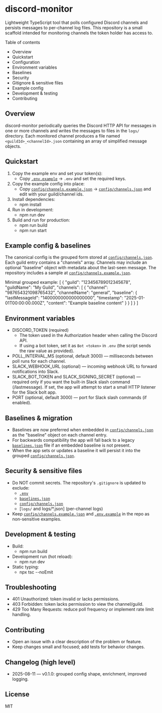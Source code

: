 # discord-monitor

Lightweight TypeScript tool that polls configured Discord channels and persists
messages to per-channel log files. This repository is a small scaffold intended
for monitoring channels the token holder has access to.

Table of contents
- Overview
- Quickstart
- Configuration
- Environment variables
- Baselines
- Security
- Gitignore & sensitive files
- Example config
- Development & testing
- Contributing

Overview
--------
discord-monitor periodically queries the Discord HTTP API for messages in one or
more channels and writes the messages to files in the `logs/` directory. Each
monitored channel produces a file named `<guildId>_<channelId>.json` containing
an array of simplified message objects.

Quickstart
----------
1. Copy the example env and set your token(s):
   - Copy [`.env.example`](.env.example:1) → `.env` and set the required keys.
2. Copy the example config into place:
   - Copy [`config/channels.example.json`](config/channels.example.json:1) → [`config/channels.json`](config/channels.json:1) and edit with your guild/channel ids.
3. Install dependencies:
   - npm install
4. Run in development:
   - npm run dev
5. Build and run for production:
   - npm run build
   - npm run start

Example config & baselines
-------------------------
The canonical config is the grouped form stored at [`config/channels.json`](config/channels.json:1).
Each guild entry contains a "channels" array. Channels may include an optional
"baseline" object with metadata about the last-seen message. The repository
includes a sample at [`config/channels.example.json`](config/channels.example.json:1).

Minimal grouped example:
[
  {
    "guild": "123456789012345678",
    "guildName": "My Guild",
    "channels": [
      {
        "channel": "987654321098765432",
        "channelName": "general",
        "baseline": {
          "lastMessageId": "1400000000000000000",
          "timestamp": "2025-01-01T00:00:00.000Z",
          "content": "Example baseline content"
        }
      }
    ]
  }
]

Environment variables
---------------------
- DISCORD_TOKEN (required)
  - The token used in the Authorization header when calling the Discord API.
  - If using a bot token, set it as `Bot <token>` in `.env` (the script sends the raw value as provided).
- POLL_INTERVAL_MS (optional, default 3000) — milliseconds between poll runs for each channel.
- SLACK_WEBHOOK_URL (optional) — incoming webhook URL to forward notifications into Slack.
- SLACK_BOT_TOKEN and SLACK_SIGNING_SECRET (optional) — required only if you want the built-in Slack slash command (/lastmessage). If set, the app will attempt to start a small HTTP listener for the Slack bolt app.
- PORT (optional, default 3000) — port for Slack slash commands (if enabled).

Baselines & migration
---------------------
- Baselines are now preferred when embedded in [`config/channels.json`](config/channels.json:1) as the "baseline" object on each channel entry.
- For backwards compatibility the app will fall back to a legacy [`baselines.json`](baselines.json:1) file if an embedded baseline is not present.
- When the app sets or updates a baseline it will persist it into the grouped [`config/channels.json`](config/channels.json:1).

Security & sensitive files
-------------------------
- Do NOT commit secrets. The repository's `.gitignore` is updated to exclude:
  - [`.env`](.env:1)
  - [`baselines.json`](baselines.json:1)
  - [`config/channels.json`](config/channels.json:1)
  - [`logs/` and logs/*.json] (per-channel logs)
- Keep [`config/channels.example.json`](config/channels.example.json:1) and [`.env.example`](.env.example:1) in the repo as non-sensitive examples.

Development & testing
---------------------
- Build:
  - npm run build
- Development run (hot reload):
  - npm run dev
- Static typing:
  - npx tsc --noEmit

Troubleshooting
---------------
- 401 Unauthorized: token invalid or lacks permissions.
- 403 Forbidden: token lacks permission to view the channel/guild.
- 429 Too Many Requests: reduce poll frequency or implement rate limit handling.

Contributing
------------
- Open an issue with a clear description of the problem or feature.
- Keep changes small and focused; add tests for behavior changes.

Changelog (high level)
----------------------
- 2025-08-11 — v0.1.0: grouped config shape, enrichment, improved logging.

License
-------
MIT